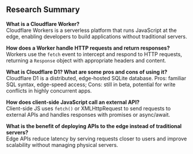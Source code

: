 ## Research Summary

**What is a Cloudflare Worker?**  
Cloudflare Workers is a serverless platform that runs JavaScript at the edge, enabling developers to build applications without traditional servers.

**How does a Worker handle HTTP requests and return responses?**  
Workers use the `fetch` event to intercept and respond to HTTP requests, returning a `Response` object with appropriate headers and content.

**What is Cloudflare D1? What are some pros and cons of using it?**  
Cloudflare D1 is a distributed, edge-hosted SQLite database. Pros: familiar SQL syntax, edge-speed access; Cons: still in beta, potential for write conflicts in highly concurrent apps.

**How does client-side JavaScript call an external API?**  
Client-side JS uses `fetch()` or XMLHttpRequest to send requests to external APIs and handles responses with promises or async/await.

**What is the benefit of deploying APIs to the edge instead of traditional servers?**  
Edge APIs reduce latency by serving requests closer to users and improve scalability without managing physical servers.
